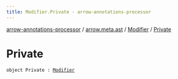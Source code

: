 ```yaml
---
title: Modifier.Private - arrow-annotations-processor
---
```


[arrow-annotations-processor](../../index.html) / [arrow.meta.ast](../index.html) / [Modifier](index.html) / [Private](./-private.html)

# Private

`object Private : `[`Modifier`](index.html)